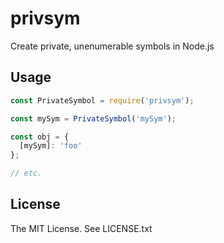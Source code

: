 # privsym

Create private, unenumerable symbols in Node.js

## Usage

```js
const PrivateSymbol = require('privsym');

const mySym = PrivateSymbol('mySym');

const obj = {
  [mySym]: 'foo'
};

// etc.
```

## License

The MIT License. See LICENSE.txt
